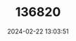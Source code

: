---
title: "136820"
category: "Neoromicia malagasyensis"
draft: false
date: 2024-02-22 13:03:51
languages:
  French: ["Sérotine de Sakahara"]
  English: ["Isalo Serotine"]
---